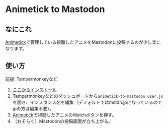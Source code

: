 # Animetick to Mastodon
## なにこれ
[Animetick](http://animetick.net/)で管理している視聴したアニメをMastodonに投稿するのが少し楽になります。

## 使い方
前提: Tampermonkeyなど

1. [ここからインストール](https://github.com/theoria24/animetick-to-mastodon/raw/master/animetick-to-mastodon.user.js)
1. Tampermonkeyなどのダッシュボードから```animetick-to-mastodon.user.js```を開き、インスタンス名を編集（デフォルトではmstdn.jpになっているのでjpの方は編集不要）。
1. [Animetick](http://animetick.net/)で視聴したアニメのWatchボタンを押す。
1. （おそらく）Mastodonの投稿画面が立ち上がる。
